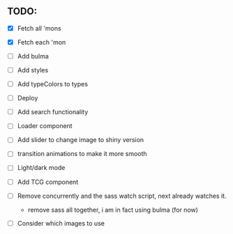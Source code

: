 ## TODO:

- [x] Fetch all 'mons
- [x] Fetch each 'mon
- [ ] Add bulma
- [ ] Add styles
- [ ] Add typeColors to types
- [ ] Deploy
- [ ] Add search functionality
- [ ] Loader component
- [ ] Add slider to change image to shiny version
- [ ] transition animations to make it more smooth
- [ ] Light/dark mode
- [ ] Add TCG component

- [ ] Remove concurrently and the sass watch script, next already watches it.

  - remove sass all together, i am in fact using bulma (for now)

- [ ] Consider which images to use
